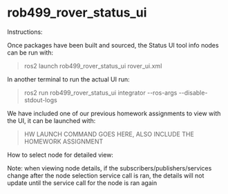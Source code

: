 # rob499_rover_status_ui  


Instructions:

Once packages have been built and sourced, the Status UI tool info nodes can be run with:

>ros2 launch rob499_rover_status_ui rover_ui.xml


In another terminal to run the actual UI run:

>ros2 run rob499_rover_status_ui integrator --ros-args --disable-stdout-logs  


We have included one of our previous homework assignments to view with the UI, it can be launched with:

>HW LAUNCH COMMAND GOES HERE, ALSO INCLUDE THE HOMEWORK ASSIGNMENT


How to select node for detailed view:  
>  


Note: when viewing node details, if the subscribers/publishers/services change after the node selection service call is ran, the details will not update until the service call for the node is ran again  
